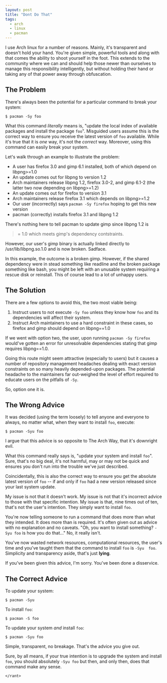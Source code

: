 ```yaml
---
layout: post
title: "Dont Do That"
tags:
  - arch
  - linux
  - pacman
---
```


I use Arch linux for a number of reasons. Mainly, it's transparent and 
doesn't hold your hand. You're given simple, powerful tools and along 
with that comes the ability to shoot yourself in the foot. This extends 
to the community where we can and should help those newer than ourselves 
to manage this responsibility intelligently, but without holding their 
hand or taking any of that power away through obfuscation.

## The Problem

There's always been the potential for a particular command to break your 
system:

```
$ pacman -Sy foo
```

What this command *literally* means is, "update the local index of 
available packages and install the package `foo`". Misguided users 
assume this is the correct way to ensure you receive the latest version 
of `foo` available. While it's true that it is *one* way, it's not the 
*correct* way. Moreover, using this command can easily break your 
system.

Let's walk through an example to illustrate the problem:

* A user has firefox 3.0 and gimp 6.1 installed, both of which depend on 
  libpng>=1.0
* An update comes out for libpng to version 1.2
* Arch maintainers release libpng 1.2, firefox 3.0-2, and gimp 6.1-2 
  (the latter two now depending on libpng>=1.2)
* An update comes out for firefox to version 3.1
* Arch maintainers release firefox 3.1 which depends on libpng>=1.2
* Our user (incorrectly) says `pacman -Sy firefox` hoping to get this 
  new version
* pacman (correctly) installs firefox 3.1 and libpng 1.2

There's nothing here to tell pacman to update gimp since libpng 1.2 is 
>= 1.0 which meets gimp's dependency contstraints.

However, our user's gimp binary is actually linked directly to 
/usr/lib/libpng.so.1.0 and is now broken. Sadface.

In this example, the outcome is a broken gimp. However, if the shared 
dependency were in stead something like readline and the broken package 
something like bash, you might be left with an unusable system requiring 
a rescue disk or reinstall. This of course lead to a lot of unhappy 
users.

## The Solution

There are a few options to avoid this, the two most viable being:

1. Instruct users to not execute `-Sy foo` unless they know how `foo` 
   and its dependencies will affect their system.
2. Instruct Arch maintainers to use a hard constraint in these cases, so 
   firefox and gimp should depend on libpng==1.0

If we went with option two, the user, upon running `pacman -Sy firefox` 
would've gotten an error for unresolvable dependencies stating that gimp 
requires libpng==1.0.

Going this route might seem attractive (especially to users) but it 
causes a number of repository management headaches dealing with exact 
version constraints on so many heavily depended-upon packages. The 
potential headache to the maintainers far out-weighed the level of 
effort required to educate users on the pitfalls of `-Sy`.

So, option one it is.

## The Wrong Advice

It was decided (using the term loosely) to tell anyone and everyone to 
always, no matter what, when they want to install `foo`, execute:

```
$ pacman -Syu foo
```

I argue that this advice is so opposite to The Arch Way, that it's 
downright evil.

What this command really says is, "update your system and install 
`foo`". Sure, that's no big deal, it's not harmful, may or may not be 
quick and ensures you don't run into the trouble we've just described.

Coincidentally, this is also the correct way to ensure you get the 
absolute latest version of `foo` -- if and only if `foo` had a new 
version released since your last system update.

My issue is not that it doesn't work. My issue is not that it's 
incorrect advice to those with that specific intention. My issue is 
that, nine times out of ten, that's not the user's intention. They 
simply want to install `foo`.

You're now telling someone to run a command that does more than what 
they intended. It does more than is required. It's often given out as 
advice with no explanation and no caveats. "Oh, you want to install 
something? `-Syu foo` is how you do that..." No, it really isn't.

You've now wasted network resources, computational resources, the user's 
time and you've taught them that the command to install `foo` is `-Syu 
foo`. Simplicity and transparency aside, that's just **lying**.

If you've been given this advice, I'm sorry. You've been done a 
disservice.

## The Correct Advice

To update your system:

```
$ pacman -Syu
```

To install `foo`:

```
$ pacman -S foo
```

To update your system *and* install `foo`:

```
$ pacman -Syu foo
```

Simple, transparent, no breakage. That's the advice you give out.

Sure, by all means, if your true intention is to upgrade the system and 
install `foo`, you should absolutely `-Syu foo` but then, and only then, 
does that command make any sense.

`</rant>`
